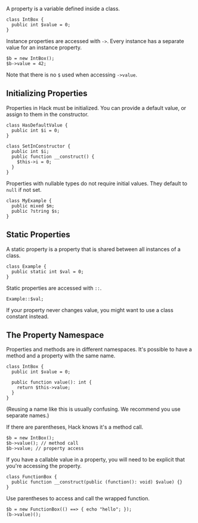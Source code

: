 A property is a variable defined inside a class.

```
class IntBox {
  public int $value = 0;
}
```

Instance properties are accessed with `->`. Every instance has a
separate value for an instance property.

```
$b = new IntBox();
$b->value = 42;
```

Note that there is no `$` used when accessing `->value`.

## Initializing Properties

Properties in Hack must be initialized. You can provide a default
value, or assign to them in the constructor.

```
class HasDefaultValue {
  public int $i = 0;
}

class SetInConstructor {
  public int $i;
  public function __construct() {
    $this->i = 0;
  }
}
```

Properties with nullable types do not require initial values. They
default to `null` if not set.

```
class MyExample {
  public mixed $m;
  public ?string $s;
}
```

## Static Properties

A static property is a property that is shared between all instances
of a class.

```
class Example {
  public static int $val = 0;
}
```

Static properties are accessed with `::`.

```
Example::$val;
```

If your property never changes value, you might want to use a class
constant instead.

## The Property Namespace

Properties and methods are in different namespaces. It's possible to
have a method and a property with the same name.

```
class IntBox {
  public int $value = 0;

  public function value(): int {
    return $this->value;
  }
}
```

(Reusing a name like this is usually confusing. We recommend you use
separate names.)

If there are parentheses, Hack knows it's a method call.

```
$b = new IntBox();
$b->value(); // method call
$b->value; // property access
```

If you have a callable value in a property, you will need to be
explicit that you're accessing the property.

```
class FunctionBox {
  public function __construct(public (function(): void) $value) {}
}
```

Use parentheses to access and call the wrapped function.

```
$b = new FunctionBox(() ==> { echo "hello"; });
(b->value)();
```
